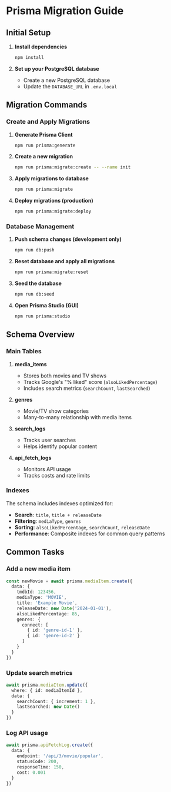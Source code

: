 # Prisma Migration Guide

## Initial Setup

1. **Install dependencies**
   ```bash
   npm install
   ```

2. **Set up your PostgreSQL database**
   - Create a new PostgreSQL database
   - Update the `DATABASE_URL` in `.env.local`

## Migration Commands

### Create and Apply Migrations

1. **Generate Prisma Client**
   ```bash
   npm run prisma:generate
   ```

2. **Create a new migration**
   ```bash
   npm run prisma:migrate:create -- --name init
   ```

3. **Apply migrations to database**
   ```bash
   npm run prisma:migrate
   ```

4. **Deploy migrations (production)**
   ```bash
   npm run prisma:migrate:deploy
   ```

### Database Management

1. **Push schema changes (development only)**
   ```bash
   npm run db:push
   ```

2. **Reset database and apply all migrations**
   ```bash
   npm run prisma:migrate:reset
   ```

3. **Seed the database**
   ```bash
   npm run db:seed
   ```

4. **Open Prisma Studio (GUI)**
   ```bash
   npm run prisma:studio
   ```

## Schema Overview

### Main Tables

1. **media_items**
   - Stores both movies and TV shows
   - Tracks Google's "% liked" score (`alsoLikedPercentage`)
   - Includes search metrics (`searchCount`, `lastSearched`)

2. **genres**
   - Movie/TV show categories
   - Many-to-many relationship with media items

3. **search_logs**
   - Tracks user searches
   - Helps identify popular content

4. **api_fetch_logs**
   - Monitors API usage
   - Tracks costs and rate limits

### Indexes

The schema includes indexes optimized for:
- **Search**: `title`, `title + releaseDate`
- **Filtering**: `mediaType`, `genres`
- **Sorting**: `alsoLikedPercentage`, `searchCount`, `releaseDate`
- **Performance**: Composite indexes for common query patterns

## Common Tasks

### Add a new media item
```typescript
const newMovie = await prisma.mediaItem.create({
  data: {
    tmdbId: 123456,
    mediaType: 'MOVIE',
    title: 'Example Movie',
    releaseDate: new Date('2024-01-01'),
    alsoLikedPercentage: 85,
    genres: {
      connect: [
        { id: 'genre-id-1' },
        { id: 'genre-id-2' }
      ]
    }
  }
})
```

### Update search metrics
```typescript
await prisma.mediaItem.update({
  where: { id: mediaItemId },
  data: {
    searchCount: { increment: 1 },
    lastSearched: new Date()
  }
})
```

### Log API usage
```typescript
await prisma.apiFetchLog.create({
  data: {
    endpoint: '/api/3/movie/popular',
    statusCode: 200,
    responseTime: 150,
    cost: 0.001
  }
})
```